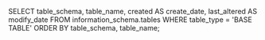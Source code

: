 SELECT table_schema, table_name, created AS create_date, last_altered AS modify_date
FROM information_schema.tables
WHERE table_type = 'BASE TABLE'
ORDER BY table_schema, table_name;
